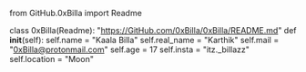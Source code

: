 from GitHub.0xBilla import Readme

class 0xBilla(Readme):
    "https://GitHub.com/0xBilla/0xBilla/README.md"
    def __init__(self):
      self.name = "Kaala Billa"
      self.real_name = "Karthik"
      self.mail = "0xBilla@protonmail.com"
      self.age = 17
      self.insta = "itz._billazz"
      self.location = "Moon"
